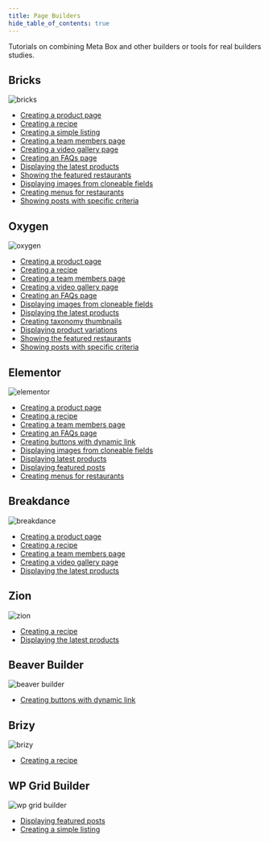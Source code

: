 ```yaml
---
title: Page Builders
hide_table_of_contents: true
---
```


Tutorials on combining Meta Box and other builders or tools for real builders studies.

<div className="category_wrap">
	<div className="tutorials_category">
		<div className="items">
			<h2>Bricks</h2>

![bricks](/tutorials/builders-1.png)
<ul>
	<li><a href="/tutorials/create-product-page-meta-box-bricks/">Creating a product page</a></li>
	<li><a href="/tutorials/create-recipes-meta-box-bricks/">Creating a recipe</a></li>
	<li><a href="/tutorials/create-simple-listing-meta-box-bricks/">Creating a simple listing</a></li>
	<li><a href="/tutorials/create-team-members-page-meta-box-bricks/">Creating a team members page</a></li>
	<li><a href="/tutorials/create-video-gallery-page-bricks/">Creating a video gallery page</a></li>
	<li><a href="/tutorials/create-faqs-page-meta-box-bricks/">Creating an FAQs page</a></li>
	<li><a href="/tutorials/display-latest-product-meta-box-bricks/">Displaying the latest products</a></li>
	<li><a href="/tutorials/show-featured-restaurants-bricks/">Showing the featured restaurants</a></li>
	<li><a href="/tutorials/display-images-from-cloneable-fields-bricks/">Displaying images from cloneable fields</a></li>
	<li><a href="/tutorials/create-menu-restaurants-bricks/">Creating menus for restaurants</a></li>
	<li><a href="/tutorials/show-posts-with-specific-criteria-bricks/">Showing posts with specific criteria</a></li>
</ul>
		</div>
		<div className="items">
			<h2>Oxygen</h2>

![oxygen](/tutorials/builders-2.png)
<ul>
	<li><a href="/tutorials/create-product-page-meta-box-oxygen/">Creating a product page</a></li>
	<li><a href="/tutorials/create-recipe-meta-box-oxygen/">Creating a recipe</a></li>
	<li><a href="/tutorials/create-team-members-page-meta-box-oxygen/">Creating a team members page</a></li>
	<li><a href="/tutorials/create-video-gallery-page-meta-box-oxygen/">Creating a video gallery page</a></li>
	<li><a href="/tutorials/create-faqs-page-meta-box-oxygen/">Creating an FAQs page</a></li>
	<li><a href="/tutorials/display-images-from-cloneable-fields-meta-box-oxygen/">Displaying images from cloneable fields</a></li>
	<li><a href="/tutorials/display-latest-product-meta-box-oxygen/">Displaying the latest products</a></li>
	<li><a href="/tutorials/category-thumbnails/">Creating taxonomy thumbnails</a></li>
	<li><a href="/tutorials/display-product-variations-meta-box-oxygen/">Displaying product variations</a></li>
	<li><a href="/tutorials/show-featured-restaurants-oxygen/">Showing the featured restaurants</a></li>
	<li><a href="/tutorials/show-posts-specific-criteria-oxygen/">Showing posts with specific criteria</a></li>
</ul>
		</div>
		<div className="items">
			<h2>Elementor</h2>

![elementor](/tutorials/builders-3.png)
<ul>
	<li><a href="/tutorials/create-product-page-elementor/">Creating a product page</a></li>
	<li><a href="/tutorials/create-recipe-meta-box-elementor/">Creating a recipe</a></li>
	<li><a href="/tutorials/create-team-members-page-meta-box-elementor/">Creating a team members page</a></li>
	<li><a href="/tutorials/create-faqs-page-meta-box-elementor/">Creating an FAQs page</a></li>
	<li><a href="/tutorials/create-buttons-dynamic-links/">Creating buttons with dynamic link</a></li>
	<li><a href="/tutorials/display-images-from-cloneable-fields-meta-box-elementor/">Displaying images from cloneable fields</a></li>
	<li><a href="/tutorials/display-latest-product-meta-box-elementor/">Displaying latest products</a></li>
	<li><a href="/tutorials/displaying-featured-posts-with-wp-grid-builder/">Displaying featured posts</a></li>
	<li><a href="/tutorials/create-menu-restaurants-meta-box-elementor/">Creating menus for restaurants</a></li>
</ul>
		</div>
		<div className="items">
			<h2>Breakdance</h2>

![breakdance](/tutorials/Breakdance.jpeg)
<ul>
	<li><a href="/tutorials/create-product-page-meta-box-breakdance/">Creating a product page</a></li>
	<li><a href="/tutorials/create-recipe-breakdance/">Creating a recipe</a></li>
	<li><a href="/tutorials/create-team-members-page-breakdance/">Creating a team members page</a></li>
	<li><a href="/tutorials/create-video-gallery-page-meta-box-breakdance/">Creating a video gallery page</a></li>
	<li><a href="/tutorials/display-latest-product-breakdance/">Displaying the latest products</a></li>
</ul>
		</div>
		<div className="items">
			<h2>Zion</h2>

![zion](/tutorials/builders-4.png)
<ul>
	<li><a href="/tutorials/create-recipes-meta-box-zion/">Creating a recipe</a></li>
	<li><a href="/tutorials/display-latest-products-meta-box-zion/">Displaying the latest products</a></li>	
</ul>
		</div>
		<div className="items">
			<h2>Beaver Builder</h2>

![beaver builder](/tutorials/builders-5.png)
<ul>
	<li><a href="/tutorials/create-buttons-dynamic-links/">Creating buttons with dynamic link</a></li>
</ul>
		</div>
		<div className="items">
			<h2>Brizy</h2>

![brizy](/tutorials/Brizy.jpg)
<ul>
	<li><a href="/tutorials/create-a-recipe-brizy/">Creating a recipe</a></li>
</ul>
		</div>
		<div className="items">
			<h2>WP Grid Builder</h2>

![wp grid builder](/tutorials/builders-6.png)
<ul>
	<li><a href="/tutorials/displaying-featured-posts-with-wp-grid-builder/">Displaying featured posts</a></li>
	<li><a href="/tutorials/create-simple-listing-meta-box-wp-grid-builder/">Creating a simple listing</a></li>
</ul>
		</div>
	</div>
</div>
